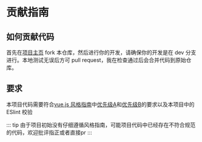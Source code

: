 # 贡献指南

## 如何贡献代码

首先在[项目主页](https://github.com/FairyEver/d2-admin) fork 本仓库，然后进行你的开发，请确保你的开发是在 dev 分支进行。本地测试无误后方可 pull request，我在检查通过后会合并代码到原始仓库。

## 要求

本项目代码需要符合[vue.js 风格指南](https://cn.vuejs.org/v2/style-guide/)中[优先级A](https://cn.vuejs.org/v2/style-guide/#%E4%BC%98%E5%85%88%E7%BA%A7-A-%E7%9A%84%E8%A7%84%E5%88%99%EF%BC%9A%E5%BF%85%E8%A6%81%E7%9A%84-%E8%A7%84%E9%81%BF%E9%94%99%E8%AF%AF)和[优先级B](https://cn.vuejs.org/v2/style-guide/#%E4%BC%98%E5%85%88%E7%BA%A7-B-%E7%9A%84%E8%A7%84%E5%88%99%EF%BC%9A%E5%BC%BA%E7%83%88%E6%8E%A8%E8%8D%90-%E5%A2%9E%E5%BC%BA%E5%8F%AF%E8%AF%BB%E6%80%A7)的要求以及本项目中的 ESlint 校验

::: tip
由于项目初始没有仔细遵循风格指南，可能项目代码中已经存在不符合规范的代码，欢迎批评指正或者直接pr
:::